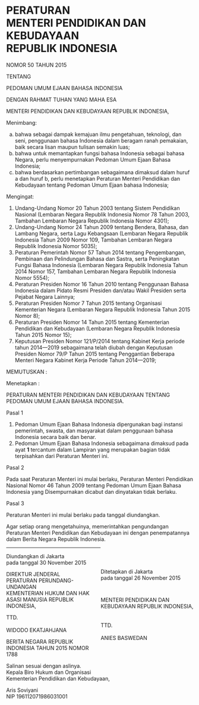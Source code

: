 <h1>PERATURAN<br>MENTERI PENDIDIKAN DAN KEBUDAYAAN<br>REPUBLIK INDONESIA</h1>

<p class="uud-awal">NOMOR 50 TAHUN 2015</p>
<p class="uud-tengah">TENTANG</p>
<p class="uud-akhir">PEDOMAN UMUM EJAAN BAHASA INDONESIA</p>
<p class="uud-tengah">DENGAN RAHMAT TUHAN YANG MAHA ESA</p>
<p class="uud-akhir">MENTERI PENDIDIKAN DAN KEBUDAYAAN REPUBLIK INDONESIA,
</p>

<p class="uud-daftar-awal">Menimbang:</p>
<div class="uud-daftar-isi">
  <ol type="a">
    <li>bahwa sebagai dampak kemajuan ilmu pengetahuan, teknologi, dan seni, penggunaan bahasa Indonesia dalam beragam ranah pemakaian, baik secara lisan maupun tulisan semakin luas;</li>
    <li>bahwa untuk memantapkan fungsi bahasa Indonesia sebagai bahasa Negara, perlu menyempurnakan Pedoman Umum Ejaan Bahasa Indonesia;</li>
    <li>bahwa berdasarkan pertimbangan sebagaimana dimaksud dalam huruf a dan huruf b, perlu menetapkan Peraturan Menteri Pendidikan dan Kebudayaan tentang Pedoman Umum Ejaan bahasa Indonesia;</li>
  </ol>
</div>

<div class="uud-sekat"></div>
<div class="uud-daftar-awal">
<p>Mengingat:</p>
</div>
<div class="uud-daftar-isi">
  <ol type="1">
    <li>Undang-Undang Nomor 20 Tahun 2003 tentang Sistem Pendidikan Nasional (Lembaran Negara Republik Indonesia Nomor 78 Tahun 2003, Tambahan Lembaran Negara Republik Indonesia Nomor 4301);</li>
    <li>Undang-Undang Nomor 24 Tahun 2009 tentang Bendera, Bahasa, dan Lambang Negara, serta Lagu Kebangsaan (Lembaran Negara Republik Indonesia Tahun 2009 Nomor 109, Tambahan Lembaran Negara Republik Indonesia Nomor 5035);</li>
    <li>Peraturan Pemerintah Nomor 57 Tahun 2014 tentang Pengembangan, Pembinaan dan Pelindungan Bahasa dan Sastra, serta Peningkatan Fungsi Bahasa Indonesia (Lembaran Negara Republik Indonesia Tahun 2014 Nomor 157, Tambahan Lembaran Negara Republik Indonesia Nomor 5554);</li>
    <li>Peraturan Presiden Nomor 16 Tahun 2010 tentang Penggunaan Bahasa Indonesia dalam Pidato Resmi Presiden dan/atau Wakil Presiden serta Pejabat Negara Lainnya;</li>
    <li>Peraturan Presiden Nomor 7 Tahun 2015 tentang Organisasi Kementerian Negara (Lembaran Negara Republik Indonesia Tahun 2015 Nomor 8);</li>
    <li>Peraturan Presiden Nomor 14 Tahun 2015 tentang Kementerian Pendidikan dan Kebudayaan (Lembaran Negara Republik Indonesia Tahun 2015 Nomor 15);</li>
    <li>Keputusan Presiden Nomor 121/P/2014 tentang Kabinet Kerja periode tahun 2014—2019 sebagaimana telah diubah dengan Keputusan Presiden Nomor 79/P Tahun 2015 tentang Penggantian Beberapa Menteri Negara Kabinet Kerja Periode Tahun 2014—2019;</li>
  </ol>
</div>

<div class="uud-sekat">
<p>MEMUTUSKAN :</p>
</div>


<div  class="uud-daftar-awal">
<p>Menetapkan :</p>
</div>

<p class="uud-daftar-solo">PERATURAN MENTERI PENDIDIKAN DAN KEBUDAYAAN TENTANG PEDOMAN UMUM EJAAN BAHASA INDONESIA.<p>

<p class="pasal">Pasal 1</p>

<div class="pasal-isi">
<ol type="(1)">
    <li>Pedoman Umum Ejaan Bahasa Indonesia dipergunakan bagi instansi pemerintah, swasta, dan masyarakat dalam penggunaan bahasa Indonesia secara baik dan benar.</li>
    <li>Pedoman Umum Ejaan Bahasa Indonesia sebagaimana dimaksud pada ayat <b>1</b> tercantum dalam Lampiran yang merupakan bagian tidak terpisahkan dari Peraturan Menteri ini.</li>
</ol>
</div>

<div class="pasal">
<p>Pasal 2<p>
</div>
<p>Pada saat Peraturan Menteri ini mulai berlaku, Peraturan Menteri Pendidikan Nasional Nomor 46 Tahun 2009 tentang Pedoman Umum Ejaan Bahasa Indonesia yang Disempurnakan dicabut dan dinyatakan tidak berlaku.</p>

<div class="pasal">
<p>Pasal 3<p>
</div>
<p>Peraturan Menteri ini mulai berlaku pada tanggal diundangkan.</p>
<p>Agar setiap orang mengetahuinya, memerintahkan pengundangan Peraturan Menteri Pendidikan dan Kebudayaan ini dengan penempatannya dalam Berita Negara Republik Indonesia.</p>

<div style="float:right;margin:3em 0em 5em 0em;clear:both;">
<p style="margin-bottom:3em">Ditetapkan di Jakarta  
<br>pada tanggal 26 November 2015</p>
<p class="serif">MENTERI PENDIDIKAN DAN <br>KEBUDAYAAN  
REPUBLIK INDONESIA,<br><br><br>TTD. <br><br>ANIES BASWEDAN</p></div>

<hr class="uud-sekat">

<p>Diundangkan di Jakarta <br>pada tanggal 30 November 2015</p>

<p class="serif">DIREKTUR JENDERAL <br>PERATURAN PERUNDANG-UNDANGAN <br>KEMENTERIAN HUKUM DAN HAK ASASI MANUSIA REPUBLIK INDONESIA,</p>

<p class="serif">TTD. <br><br>WIDODO EKATJAHJANA</p>

<p class="serif" style="margin-bottom:0em">BERITA NEGARA REPUBLIK INDONESIA TAHUN 2015 NOMOR 1788</p>
<p style=margin:"0em 0em 2.5em 0em">Salinan sesuai dengan aslinya. <br>Kepala Biro Hukum dan Organisasi <br>Kementerian Pendidikan dan Kebudayaan,</p>

<p>Aris Soviyani <br>NIP 196112071986031001</p>